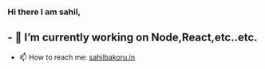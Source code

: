 ### Hi there I am sahil,
## - 🔭 I’m currently working on Node,React,etc..etc.
 - 📫 How to reach me: [sahilbakoru.in](https://sahilbakoru.in/)
<!--
**sahilbakoru/sahilbakoru** is a ✨ _special_ ✨ repository because its `README.md` (this file) appears on your GitHub profile.

Here are some ideas to get you started:

- 🔭 I’m currently working on ...
- 🌱 I’m currently learning ...
- 👯 I’m looking to collaborate on ...
- 🤔 I’m looking for help with ...
- 💬 Ask me about ...
- 📫 How to reach me: ...
- 😄 Pronouns: ...
- ⚡ Fun fact: ...
-->
